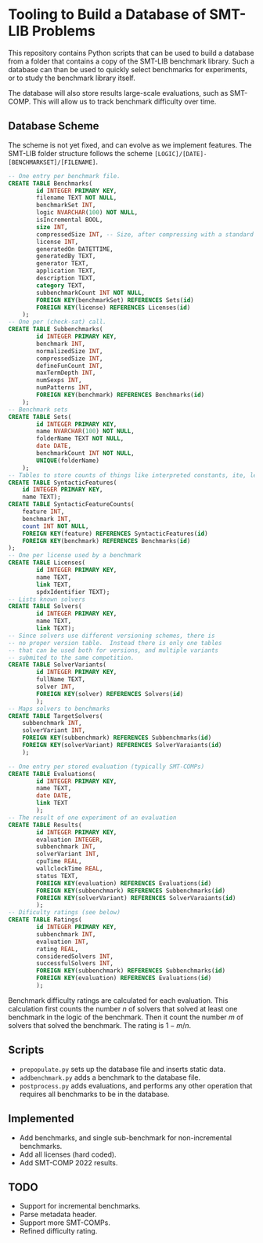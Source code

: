 # Tooling to Build a Database of SMT-LIB Problems

This repository contains Python scripts that can be used to build a database
from a folder that contains a copy of the SMT-LIB benchmark library.  Such a
database can than be used to quickly select benchmarks for experiments, or to
study the benchmark library itself.

The database will also store results large-scale evaluations, such as 
SMT-COMP.  This will allow us to track benchmark difficulty over time.

## Database Scheme

The scheme is not yet fixed, and can evolve as we implement features.
The SMT-LIB folder structure follows the scheme `[LOGIC]/[DATE]-[BENCHMARKSET]/[FILENAME]`.

```sql
-- One entry per benchmark file.
CREATE TABLE Benchmarks(
        id INTEGER PRIMARY KEY,
        filename TEXT NOT NULL,
        benchmarkSet INT,
        logic NVARCHAR(100) NOT NULL,
        isIncremental BOOL,
        size INT,
        compressedSize INT, -- Size, after compressing with a standard algo.
        license INT,
        generatedOn DATETTIME,
        generatedBy TEXT,
        generator TEXT,
        application TEXT,
        description TEXT,
        category TEXT,
        subbenchmarkCount INT NOT NULL,
        FOREIGN KEY(benchmarkSet) REFERENCES Sets(id)
        FOREIGN KEY(license) REFERENCES Licenses(id)
    );
-- One per (check-sat) call.
CREATE TABLE Subbenchmarks(
        id INTEGER PRIMARY KEY,
        benchmark INT,
        normalizedSize INT,
        compressedSize INT,
        defineFunCount INT,
        maxTermDepth INT,
        numSexps INT,
        numPatterns INT,
        FOREIGN KEY(benchmark) REFERENCES Benchmarks(id)
    );
-- Benchmark sets
CREATE TABLE Sets(
        id INTEGER PRIMARY KEY,
        name NVARCHAR(100) NOT NULL,
        folderName TEXT NOT NULL,
        date DATE,
        benchmarkCount INT NOT NULL,
        UNIQUE(folderName)
    );
-- Tables to store counts of things like interpreted constants, ite, let, etc.
CREATE TABLE SyntacticFeatures(
    id INTEGER PRIMARY KEY,
    name TEXT);
CREATE TABLE SyntacticFeatureCounts(
    feature INT,
    benchmark INT,
    count INT NOT NULL,
    FOREIGN KEY(feature) REFERENCES SyntacticFeatures(id)
    FOREIGN KEY(benchmark) REFERENCES Benchmarks(id)
);
-- One per license used by a benchmark
CREATE TABLE Licenses(
        id INTEGER PRIMARY KEY,
        name TEXT,
        link TEXT,
        spdxIdentifier TEXT);
-- Lists known solvers
CREATE TABLE Solvers(
        id INTEGER PRIMARY KEY,
        name TEXT,
        link TEXT);
-- Since solvers use different versioning schemes, there is
-- no proper version table.  Instead there is only one tables
-- that can be used both for versions, and multiple variants
-- submited to the same competition. 
CREATE TABLE SolverVariants(
        id INTEGER PRIMARY KEY,
        fullName TEXT,
        solver INT,
        FOREIGN KEY(solver) REFERENCES Solvers(id)
        );
-- Maps solvers to benchmarks
CREATE TABLE TargetSolvers(
    subbenchmark INT,
    solverVariant INT,
    FOREIGN KEY(subbenchmark) REFERENCES Subbenchmarks(id)
    FOREIGN KEY(solverVariant) REFERENCES SolverVaraiants(id)
    );

-- One entry per stored evaluation (typically SMT-COMPs)
CREATE TABLE Evaluations(
        id INTEGER PRIMARY KEY,
        name TEXT,
        date DATE,
        link TEXT
        );
-- The result of one experiment of an evaluation
CREATE TABLE Results(
        id INTEGER PRIMARY KEY,
        evaluation INTEGER,
        subbenchmark INT,
        solverVariant INT,
        cpuTime REAL,
        wallclockTime REAL,
        status TEXT,
        FOREIGN KEY(evaluation) REFERENCES Evaluations(id)
        FOREIGN KEY(subbenchmark) REFERENCES Subbenchmarks(id)
        FOREIGN KEY(solverVariant) REFERENCES SolverVaraiants(id)
        );
-- Dificulty ratings (see below)
CREATE TABLE Ratings(
        id INTEGER PRIMARY KEY,
        subbenchmark INT,
        evaluation INT,
        rating REAL,
        consideredSolvers INT,
        successfulSolvers INT,
        FOREIGN KEY(subbenchmark) REFERENCES Subbenchmarks(id)
        FOREIGN KEY(evaluation) REFERENCES Evaluations(id)
        );
```

Benchmark difficulty ratings are calculated for each evaluation.  This
calculation first counts the number $n$ of solvers that solved at least one
benchmark in the logic of the benchmark.  Then it count the number $m$ of
solvers that solved the benchmark.  The rating is $1 - m/n$.

## Scripts

* `prepopulate.py` sets up the database file and inserts static data.
* `addbenchmark.py` adds a benchmark to the database file.
* `postprocess.py` adds evaluations, and performs any other operation that
  requires all benchmarks to be in the database.

## Implemented

* Add benchmarks, and single sub-benchmark for non-incremental benchmarks.
* Add all licenses (hard coded).
* Add SMT-COMP 2022 results.

## TODO

* Support for incremental benchmarks.
* Parse metadata header.
* Support more SMT-COMPs.
* Refined difficulty rating. 